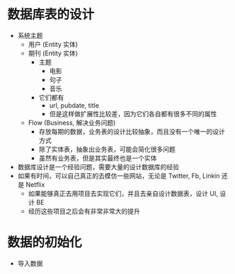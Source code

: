 # 数据库表的设计
- 系统主题
  - 用户 (Entity 实体)
  - 期刊 (Entity 实体)
    - 主题
      - 电影
      - 句子
      - 音乐
    - 它们都有
      - url, pubdate, title
      - 但是这样做扩展性比较差，因为它们各自都有很多不同的属性
  - Flow (Business, 解决业务问题)
    - 存放每期的数据，业务表的设计比较抽象，而且没有一个唯一的设计方式
    - 除了实体表，抽象出业务表，可能会简化很多问题
    - 虽然有业务表，但是其实最终也是一个实体
- 数据库设计是一个经验问题，需要大量的设计数据库的经验
- 如果有时间，可以自己真正的去模仿一些网站，无论是 Twitter, Fb, Linkin 还是 Netflix
  - 如果能够真正去用项目去实现它们，并且去亲自设计数据表，设计 UI, 设计 BE
  - 经历这些项目之后会有非常非常大的提升

# 数据的初始化
- 导入数据

<!-- https://coding.imooc.com/lesson/342.html#mid=25330 -->
